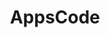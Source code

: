 ---
codehost: https://github.com/pharmer/pharmer
facebook: https://facebook.com/appscode
logohandle: appscode
sort: appscode
title: AppsCode
twitter: https://x.com/AppsCodeHQ
website: https://appscode.com/products/pharmer/
youtube: https://youtube.com/c/appscode
---